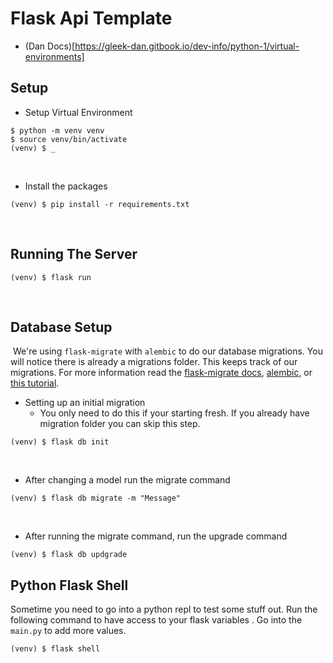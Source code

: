 # Flask Api Template
- (Dan Docs)[https://gleek-dan.gitbook.io/dev-info/python-1/virtual-environments]

## Setup
- Setup Virtual Environment
```
$ python -m venv venv
$ source venv/bin/activate
(venv) $ _
```
​
- Install the packages
```
(venv) $ pip install -r requirements.txt
```
​
## Running The Server
```
(venv) $ flask run
```
​
## Database Setup
​
We're using `flask-migrate` with `alembic` to do our database migrations.  You will notice there is already a migrations folder.  This keeps track of our migrations.  For more information read the [flask-migrate docs](https://flask-migrate.readthedocs.io/en/latest/), [alembic](https://alembic.sqlalchemy.org/en/latest/), or [this tutorial](https://blog.miguelgrinberg.com/post/the-flask-mega-tutorial-part-iv-database).
​
- Setting up an initial migration
  - You only need to do this if your starting fresh.  If you already have migration folder you can skip this step.
```
(venv) $ flask db init
```
​
- After changing a model run the migrate command
```
(venv) $ flask db migrate -m "Message"
```
​
- After running the migrate command, run the upgrade command
```
(venv) $ flask db updgrade
```

## Python Flask Shell

Sometime you need to go into a python repl to test some stuff out. Run the following command to have access to your flask variables . Go into the `main.py` to add more values.
```
(venv) $ flask shell
```